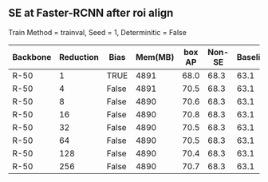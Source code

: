 ## SE at Faster-RCNN after roi align 
Train Method = trainval,  Seed = 1,   Determinitic = False 

| Backbone | Reduction | Bias  | Mem(MB) | box AP | Non-SE | Baseline |
|----------|-----------|-------|---------|--------|--------|----------|
| R-50     | 1         | TRUE  | 4891    | 68.0   | 68.3   | 63.1     |
| R-50     | 4         | False | 4891    | 70.5   | 68.3   | 63.1     |
| R-50     | 8         | False | 4890    | 70.6   | 68.3   | 63.1     |
| R-50     | 16        | False | 4890    | 70.8   | 68.3   | 63.1     |
| R-50     | 32        | False | 4890    | 70.5   | 68.3   | 63.1     |
| R-50     | 64        | False | 4890    | 70.5   | 68.3   | 63.1     |
| R-50     | 128       | False | 4890    | 70.4   | 68.3   | 63.1     |
| R-50     | 256       | False | 4890    | 70.7   | 68.3   | 63.1     |
